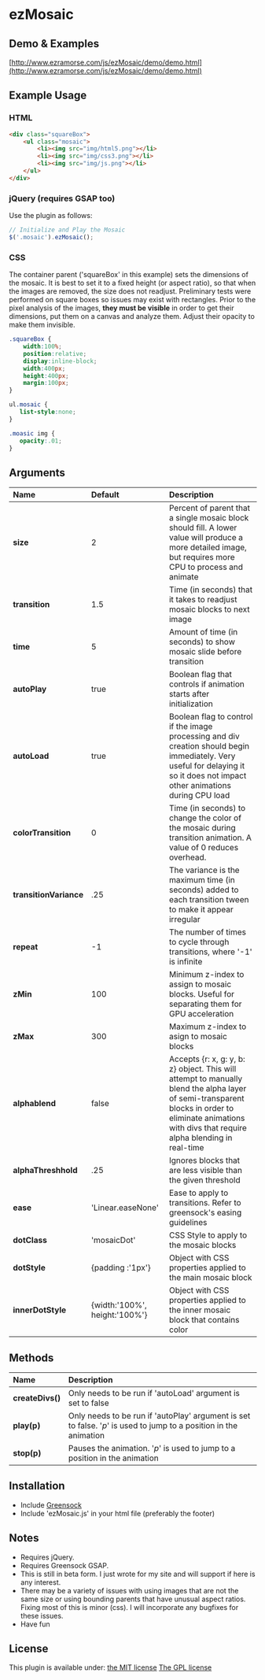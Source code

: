 # ezMosaic

## Demo & Examples

[http://www.ezramorse.com/js/ezMosaic/demo/demo.html](http://www.ezramorse.com/js/ezMosaic/demo/demo.html)

## Example Usage

### HTML

```html
<div class="squareBox">
	<ul class="mosaic">
		<li><img src="img/html5.png"></li>
		<li><img src="img/css3.png"></li>
		<li><img src="img/js.png"></li>
	</ul>
</div>
```

### jQuery (requires GSAP too)

Use the plugin as follows:

```js
// Initialize and Play the Mosaic 
$('.mosaic').ezMosaic();
```

### CSS

The container parent ('squareBox' in this example) sets the dimensions of the mosaic. It is best to set it to a fixed height (or aspect ratio), so that when the images are 
removed, the size does not readjust. Preliminary tests were performed on square boxes so issues may exist with rectangles. Prior to the pixel analysis of the images, 
**they must be visible** in order to get their dimensions, put them on a canvas and analyze them. Adjust their opacity to make them 
invisible.

```css
.squareBox {
    width:100%;
    position:relative;
    display:inline-block;
    width:400px;
    height:400px;
    margin:100px;
}

ul.mosaic {
   list-style:none;
}

.moasic img {
   opacity:.01;
}
```

## Arguments
| Name | Default | Description |
| :--------------- | :-------------- | :-------------------------------------------------------- | 
| **size** | 2 | Percent of parent that a single mosaic block should fill. A lower value will produce a more detailed image, but requires more CPU to process and animate |
| **transition** | 1.5  | Time (in seconds) that it takes to readjust mosaic blocks to next image |
| **time** | 5  | Amount of time (in seconds) to show mosaic slide before transition |
| **autoPlay** | true | Boolean flag that controls if animation starts after initialization |
| **autoLoad** | true | Boolean flag to control if the image processing and div creation should begin immediately. Very useful for delaying it so it does not impact other animations during CPU load  |
| **colorTransition** | 0 | Time (in seconds) to change the color of the mosaic during transition animation. A value of 0 reduces overhead. |
| **transitionVariance** | .25 | The variance is the maximum time (in seconds) added to each transition tween to make it appear irregular |
| **repeat** | -1 | The number of times to cycle through transitions, where '-1' is infinite |
| **zMin** | 100 | Minimum z-index to assign to mosaic blocks. Useful for separating them for GPU acceleration  |
| **zMax** | 300 | Maximum z-index to asign to mosaic blocks |
| **alphablend** | false | Accepts {r: x, g: y, b: z} object. This will attempt to manually blend the alpha layer of semi-transparent blocks in order to eliminate animations with divs that require alpha blending in real-time  |
| **alphaThreshhold** | .25 | Ignores blocks that are less visible than the given threshold |
| **ease** | 'Linear.easeNone' | Ease to apply to transitions. Refer to greensock's easing guidelines |
| **dotClass** | 'mosaicDot' | CSS Style to apply to the mosaic blocks |
| **dotStyle** | {padding :'1px'} | Object with CSS properties applied to the main mosaic block |
| **innerDotStyle** | {width:'100%', height:'100%'} | Object with CSS properties applied to the inner mosaic block that contains color |

## Methods
| Name | Description |
| :--------------- | :-------------------------------------------------------- | 
| **createDivs()**| Only needs to be run if 'autoLoad' argument is set to false |
| **play(p)**| Only needs to be run if 'autoPlay' argument is set to false. '*p*' is used to jump to a position in the animation |
| **stop(p)**| Pauses the animation. '*p*' is used to jump to a position in the animation |

## Installation

* Include [Greensock](https://greensock.com/)
* Include 'ezMosaic.js' in your html file (preferably the footer)

## Notes

* Requires jQuery.
* Requires Greensock GSAP.
* This is still in beta form. I just wrote for my site and will support if here is any interest.
* There may be a variety of issues with using images that are not the same size or using bounding parents that have unusual aspect ratios. Fixing most of this is minor (css). I will incorporate any bugfixes for these issues.
* Have fun

## License

This plugin is available under:
[the MIT license](http://mths.be/mit)
[The GPL license](http://www.gnu.org/copyleft/gpl.html)
